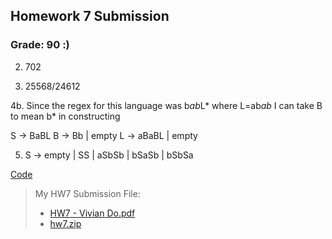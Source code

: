 ## Homework 7 Submission 

### Grade: 90 :) 


2. 702 

3. 25568/24612 

4b. Since the regex for this language was b*ab*L* where L=ab*ab* I can take B to mean b* in constructing 

S -> BaBL 
B -> Bb | empty 
L -> aBaBL | empty 

5. S -> empty | SS | aSbSb | bSaSb | bSbSa 


[Code](https://github.com/odnaiviv/CSC-4330/tree/main/Homework%207/hw7) 


>My HW7 Submission File: 
>* [HW7 - Vivian Do.pdf](https://github.com/odnaiviv/CSC-4330/blob/main/Homework%207/HW7%20-%20Vivian%20Do.pdf) 
>* [hw7.zip](https://github.com/odnaiviv/CSC-4330/blob/main/Homework%207/hw7.zip) 

